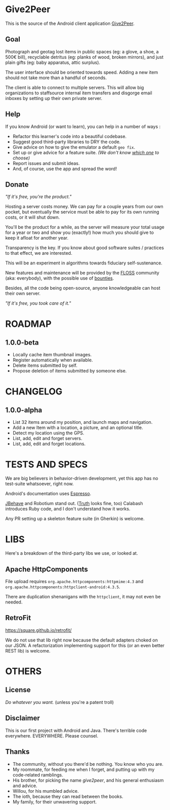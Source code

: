 Give2Peer
=========

This is the source of the Android client application [Give2Peer](http://give2peer.org).


Goal
----

Photograph and geotag lost items in public spaces (eg: a glove, a shoe, a 500€ bill), recyclable
detritus (eg: planks of wood, broken mirrors), and just plain gifts (eg: baby apparatus, attic
surplus).

The user interface should be oriented towards speed. Adding a new item should not take more than a
handful of seconds.

The client is able to connect to multiple servers.
This will allow big organizations to staffsource internal item transfers and disgorge email inboxes
by setting up their own private server.


Help
----

If you know Android (or want to learn), you can help in a number of ways :

- Refactor this learner's code into a beautiful codebase.
- Suggest good third-party libraries to DRY the code.
- Give advice on how to give the emulator a default `geo fix`.
- Set up or give advice for a feature suite.
  _(We don't know [which one](https://android-arsenal.com/tag/98?sort=rating) to choose)_
- Report issues and submit ideas.
- And, of course, use the app and spread the word!


Donate
------

_"If it's free, you're the product."_

Hosting a server costs money. We can pay for a couple years from our own pocket, but eventually the
service must be able to pay for its own running costs, or it will shut down.

You'll be the product for a while, as the server will measure your total usage for a year or two
and show you (exactly!) how much you should give to keep it afloat for another year.

Transparency is the key. If you know about good software suites / practices to that effect, we are
interested.

This will be an experiment in algorithms towards fiduciary self-sustenance.

New features and maintenance will be provided by the
[FLOSS](http://en.wikipedia.org/wiki/Free_and_open-source_software#FLOSS) community
(aka: everybody), with the possible use of [bounties](https://www.bountysource.com).

Besides, all the code being open-source, anyone knowledgeable can host their own server.

_"If it's free, you took care of it."_



ROADMAP
=======

1.0.0-beta
----------

- Locally cache item thumbnail images.
- Register automatically when available.
- Delete items submitted by self.
- Propose deletion of items submitted by someone else.



CHANGELOG
=========

1.0.0-alpha
-----------

- List 32 items around my position, and launch maps and navigation.
- Add a new Item with a location, a picture, and an optional title.
- Detect my location using the GPS.
- List, add, edit and forget servers.
- List, add, edit and forget locations.


TESTS AND SPECS
===============

We are big believers in behavior-driven development, yet this app has no test-suite whatsoever, right now.

Android's documentation uses [Espresso](http://developer.android.com/training/testing/ui-testing/espresso-testing.html).

[JBehave](http://jbehave.org/) and Robotium stand out.
([Truth](http://google.github.io/truth/) looks fine, too)
Calabash introduces Ruby code, and I don't understand how it works.

Any PR setting up a skeleton feature suite (in Gherkin) is welcome.



LIBS
====

Here's a breakdown of the third-party libs we use, or looked at.


Apache HttpComponents
---------------------

File upload requires `org.apache.httpcomponents:httpmime:4.3`
and `org.apache.httpcomponents:httpclient-android:4.3.5`.

There are duplication shenanigans with the `httpclient`, it may not even be needed.


RetroFit
--------

https://square.github.io/retrofit/

We do not use that lib right now because the default adapters choked on our JSON.
A refactorization implementing support for this (or an even better REST lib) is welcome.



OTHERS
======

License
-------

_Do whatever you want._ (unless you're a patent troll)


Disclaimer
----------

This is our first project with Android and Java.
There's terrible code everywhere. EVERYWHERE.
Please counsel.


Thanks
------

- The community, without you there'd be nothing. You know who you are.
- My roommate, for feeding me when I forget, and putting up with my code-related ramblings.
- His brother, for picking the name _give2peer_, and his general enthusiasm and advice.
- Willou, for his mumbled advice.
- The ioth, because they can read between the books.
- My family, for their unwavering support.